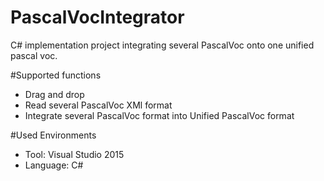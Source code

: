 # PascalVocIntegrator
 C# implementation project integrating several PascalVoc onto one unified pascal voc.

#Supported functions
- Drag and drop
- Read several PascalVoc XMl format
- Integrate several PascalVoc format into Unified PascalVoc format

#Used Environments
- Tool: Visual Studio 2015
- Language: C#
